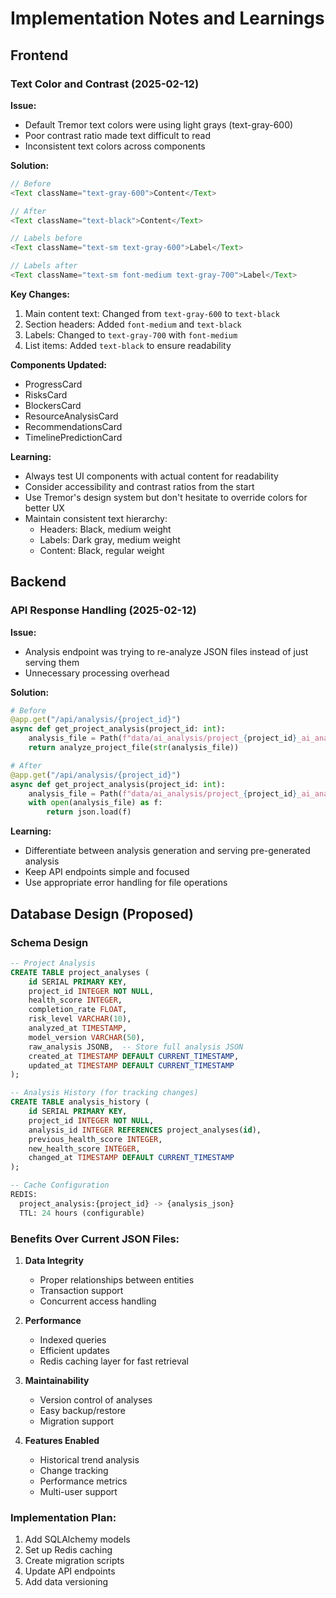 # Implementation Notes and Learnings

## Frontend

### Text Color and Contrast (2025-02-12)

**Issue:**
- Default Tremor text colors were using light grays (text-gray-600)
- Poor contrast ratio made text difficult to read
- Inconsistent text colors across components

**Solution:**
```typescript
// Before
<Text className="text-gray-600">Content</Text>

// After
<Text className="text-black">Content</Text>

// Labels before
<Text className="text-sm text-gray-600">Label</Text>

// Labels after
<Text className="text-sm font-medium text-gray-700">Label</Text>
```

**Key Changes:**
1. Main content text: Changed from `text-gray-600` to `text-black`
2. Section headers: Added `font-medium` and `text-black`
3. Labels: Changed to `text-gray-700` with `font-medium`
4. List items: Added `text-black` to ensure readability

**Components Updated:**
- ProgressCard
- RisksCard
- BlockersCard
- ResourceAnalysisCard
- RecommendationsCard
- TimelinePredictionCard

**Learning:**
- Always test UI components with actual content for readability
- Consider accessibility and contrast ratios from the start
- Use Tremor's design system but don't hesitate to override colors for better UX
- Maintain consistent text hierarchy:
  - Headers: Black, medium weight
  - Labels: Dark gray, medium weight
  - Content: Black, regular weight

## Backend

### API Response Handling (2025-02-12)

**Issue:**
- Analysis endpoint was trying to re-analyze JSON files instead of just serving them
- Unnecessary processing overhead

**Solution:**
```python
# Before
@app.get("/api/analysis/{project_id}")
async def get_project_analysis(project_id: int):
    analysis_file = Path(f"data/ai_analysis/project_{project_id}_ai_analysis.json")
    return analyze_project_file(str(analysis_file))

# After
@app.get("/api/analysis/{project_id}")
async def get_project_analysis(project_id: int):
    analysis_file = Path(f"data/ai_analysis/project_{project_id}_ai_analysis.json")
    with open(analysis_file) as f:
        return json.load(f)
```

**Learning:**
- Differentiate between analysis generation and serving pre-generated analysis
- Keep API endpoints simple and focused
- Use appropriate error handling for file operations 

## Database Design (Proposed)

### Schema Design

```sql
-- Project Analysis
CREATE TABLE project_analyses (
    id SERIAL PRIMARY KEY,
    project_id INTEGER NOT NULL,
    health_score INTEGER,
    completion_rate FLOAT,
    risk_level VARCHAR(10),
    analyzed_at TIMESTAMP,
    model_version VARCHAR(50),
    raw_analysis JSONB,  -- Store full analysis JSON
    created_at TIMESTAMP DEFAULT CURRENT_TIMESTAMP,
    updated_at TIMESTAMP DEFAULT CURRENT_TIMESTAMP
);

-- Analysis History (for tracking changes)
CREATE TABLE analysis_history (
    id SERIAL PRIMARY KEY,
    project_id INTEGER NOT NULL,
    analysis_id INTEGER REFERENCES project_analyses(id),
    previous_health_score INTEGER,
    new_health_score INTEGER,
    changed_at TIMESTAMP DEFAULT CURRENT_TIMESTAMP
);

-- Cache Configuration
REDIS:
  project_analysis:{project_id} -> {analysis_json}
  TTL: 24 hours (configurable)
```

### Benefits Over Current JSON Files:
1. **Data Integrity**
   - Proper relationships between entities
   - Transaction support
   - Concurrent access handling

2. **Performance**
   - Indexed queries
   - Efficient updates
   - Redis caching layer for fast retrieval

3. **Maintainability**
   - Version control of analyses
   - Easy backup/restore
   - Migration support

4. **Features Enabled**
   - Historical trend analysis
   - Change tracking
   - Performance metrics
   - Multi-user support

### Implementation Plan:
1. Add SQLAlchemy models
2. Set up Redis caching
3. Create migration scripts
4. Update API endpoints
5. Add data versioning 